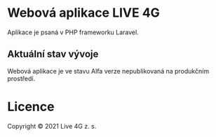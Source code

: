 # Webová aplikace LIVE 4G

Aplikace je psaná v PHP frameworku Laravel. 

## Aktuální stav vývoje
Webová aplikace je ve stavu Alfa verze nepublikovaná na produkčním prostředí. 

# Licence
Copyright © 2021 Live 4G z. s.

